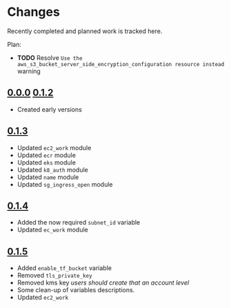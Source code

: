 # Changes
Recently completed and planned work is tracked here.

Plan:
- **TODO** Resolve `Use the aws_s3_bucket_server_side_encryption_configuration
  resource instead` warning

## [0.0.0](.) [0.1.2](.)
- Created early versions

## [0.1.3](.)
- Updated `ec2_work` module
- Updated `ecr` module
- Updated `eks` module
- Updated `k8_auth` module
- Updated `name` module
- Updated `sg_ingress_open` module

## [0.1.4](.)
- Added the now required `subnet_id` variable
- Updated `ec_work` module

## [0.1.5](.)
- Added `enable_tf_bucket` variable
- Removed `tls_private_key`
- Removed kms key _users should create that an account level_
- Some clean-up of variables descriptions.
- Updated `ec2_work`
